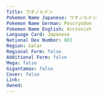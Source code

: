 ```yaml
---
﻿Title: ウオノルドン
Pokemon Name Japanese: ウオノルドン
Pokemon Name German: Pescryodon
Pokemon Name English: Arctovish
Language Card: Japanese
National Dex Number: 883
Region: Galar
Regional Form: false
Additional Form: false
Mega: false
Gigantamax: false
Cover: false
Link: 
Owned: 
---
```

